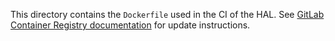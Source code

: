 This directory contains the `Dockerfile` used in the CI of the HAL. See [GitLab Container Registry documentation](https://git.grepit.se/embedded-rust/atsamx7x-hal/container_registry) for update instructions.
